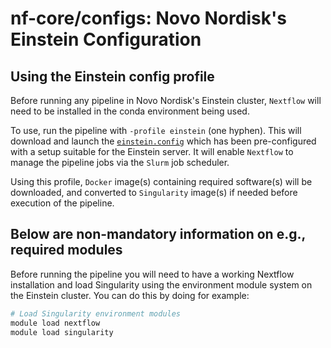 # nf-core/configs: Novo Nordisk's Einstein Configuration

## Using the Einstein config profile

Before running any pipeline in Novo Nordisk's Einstein cluster, `Nextflow` will need to be installed in the conda environment being used.

To use, run the pipeline with `-profile einstein` (one hyphen).
This will download and launch the [`einstein.config`](../conf/einstein.config) which has been pre-configured with a setup suitable for the Einstein server.
It will enable `Nextflow` to manage the pipeline jobs via the `Slurm` job scheduler.

Using this profile, `Docker` image(s) containing required software(s) will be downloaded, and converted to `Singularity` image(s) if needed before execution of the pipeline.

## Below are non-mandatory information on e.g., required modules

Before running the pipeline you will need to have a working Nextflow installation and load Singularity using the environment module system on the Einstein cluster. You can do this by doing for example:

```bash
# Load Singularity environment modules
module load nextflow
module load singularity
```
